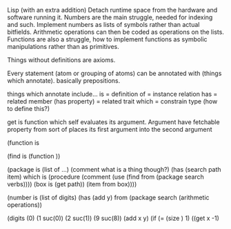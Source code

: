 Lisp (with an extra addition)
Detach runtime space from the hardware and software running it.
Numbers are the main struggle, needed for indexing and such. Implement numbers
as lists of symbols rather than actual bitfields. Arithmetic operations can then
be coded as operations on the lists.
Functions are also a struggle, how to implement functions as symbolic manipulations
rather than as primitives.

Things without definitions are axioms.

Every statement (atom or grouping of atoms) can be annotated with
  (things which annotate). basically prepositions.

things which annotate include...
is = definition
of = instance relation
has = related member
(has property) = related trait
which = constrain type (how to define this?)

get is function which self evaluates its argument. Argument have fetchable property
from sort of places its first argument into the second argument


(function is

(find is (function ))

(package is (list of ...)    (comment what is a thing though?)
  (has (search path item) which is
         (procedure (comment (use (find from (package search verbs))))
                    (box is (get path))
                    (item from box))))

(number is (list of digits)
  (has (add y) from (package search (arithmetic operations))

(digits
  (0)
  (1 suc(0))
  (2 suc(1))
  (9 suc(8))
(add x y)
  (if (= (size ) 1)
      ((get x -1)
